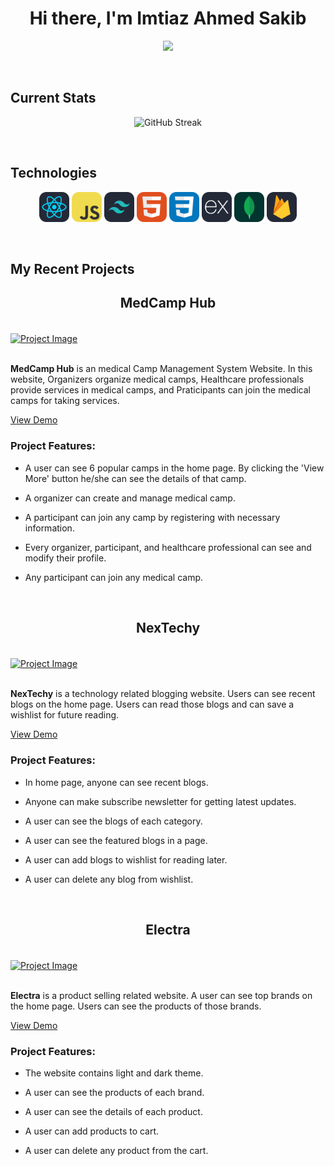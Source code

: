 <h1 align="center">Hi there, I'm Imtiaz Ahmed Sakib</h1>
<p align="center">
  <a><img src="https://i.ibb.co/j5JGM7D/github.png;&center=true&width=500&height=50"></a>
</p>

<br />

## Current Stats

<p align="center"><img src="https://github-readme-streak-stats.herokuapp.com?user=imtiazsakib15&theme=cobalt2&hide_border=true" alt="GitHub Streak" /></p>

<br />

## Technologies

<p align="center">
<img src="./icons/React-Dark.svg" width="48"> 
<img src="./icons/JavaScript.svg" width="48"> 
<img src="./icons/TailwindCSS.svg" width="48"> 
<img src="./icons/HTML.svg" width="48"> 
<img src="./icons/CSS.svg" width="48"> 
<img src="./icons/ExpressJS.svg" width="48"> 
<img src="./icons/MongoDB.svg" width="48"> 
<img src="./icons/Firebase.svg" width="48"> 
</p>

<br />

## My Recent Projects

<h2 align="center"><b>MedCamp Hub</b></h2>
<br />

 <a align='center' href="https://med-camp-hub.web.app">
    <img align='center' src="https://i.ibb.co/Yhdbhzx/image.png" alt="Project Image" width="1000px" height="300">
  </a>

<br/>
<br/>

<b>MedCamp Hub</b> is an medical Camp Management System Website. In this website, Organizers organize medical camps, Healthcare professionals provide services in medical camps, and Praticipants can join the medical camps for taking services.

<a href="https://med-camp-hub.web.app">View Demo</a>

### Project Features:

- A user can see 6 popular camps in the home page. By clicking the 'View More' button he/she can see the details of that camp.

- A organizer can create and manage medical camp.

- A participant can join any camp by registering with necessary information.

- Every organizer, participant, and healthcare professional can see and modify their profile.

- Any participant can join any medical camp.

<br />

<h2 align="center"><b>NexTechy</b></h2>
<br />

 <a align='center' href="https://nextechy-97707.web.app">
    <img align='center' src="https://i.ibb.co/ftS9S8J/image.png" alt="Project Image" width="1000px" height="300">
  </a>

<br/>
<br/>

<b>NexTechy</b> is a technology related blogging website. Users can see recent blogs on the home page. Users can read those blogs and can save a wishlist for future reading.

<a href="https://nextechy-97707.web.app">View Demo</a>

### Project Features:

- In home page, anyone can see recent blogs.

- Anyone can make subscribe newsletter for getting latest updates.

- A user can see the blogs of each category.

- A user can see the featured blogs in a page.

- A user can add blogs to wishlist for reading later.

- A user can delete any blog from wishlist.

<br />

<h2 align="center"><b>Electra</b></h2>
<br />

 <a align='center' href="https://electra-2351c.web.app">
    <img align='center' src="https://i.ibb.co/ftS9S8J/image.png" alt="Project Image" width="1000px" height="300">
  </a>

<br/>
<br/>

<b>Electra</b> is a product selling related website. A user can see top brands on the home page. Users can see the products of those brands.

<a href="https://electra-2351c.web.app">View Demo</a>

### Project Features:

- The website contains light and dark theme.

- A user can see the products of each brand.

- A user can see the details of each product.

- A user can add products to cart.

- A user can delete any product from the cart.

<br />
